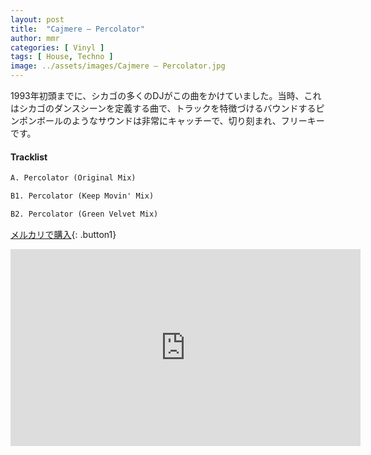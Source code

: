 ```yaml
---
layout: post
title:  "Cajmere – Percolator"
author: mmr
categories: [ Vinyl ]
tags: [ House, Techno ]
image: ../assets/images/Cajmere – Percolator.jpg
---
```


1993年初頭までに、シカゴの多くのDJがこの曲をかけていました。当時、これはシカゴのダンスシーンを定義する曲で、トラックを特徴づけるバウンドするピンポンボールのようなサウンドは非常にキャッチーで、切り刻まれ、フリーキーです。

#### Tracklist
```md
A. Percolator (Original Mix)

B1. Percolator (Keep Movin' Mix)

B2. Percolator (Green Velvet Mix)
```

[メルカリで購入](https://jp.mercari.com/item/m54897839706?afid=6142608987){: .button1}

<iframe width="560" height="315" src="https://www.youtube.com/embed/b-R0TC0DLVE?si=InPGlFDKetnKZJxf" title="YouTube video player" frameborder="0" allow="accelerometer; autoplay; clipboard-write; encrypted-media; gyroscope; picture-in-picture; web-share" referrerpolicy="strict-origin-when-cross-origin" allowfullscreen></iframe>